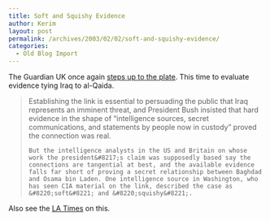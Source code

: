```yaml
---
title: Soft and Squishy Evidence
author: Kerim
layout: post
permalink: /archives/2003/02/02/soft-and-squishy-evidence/
categories:
  - Old Blog Import
---
```

The Guardian UK once again <a href="http://www.guardian.co.uk/Print/0,3858,4594461,00.html" onclick="_gaq.push(['_trackEvent', 'outbound-article', 'http://www.guardian.co.uk/Print/0,3858,4594461,00.html', 'steps up to the plate']);" >steps up to the plate</a>. This time to evaluate evidence tying Iraq to al-Qaida.


>   Establishing the link is essential to persuading the public that Iraq represents an imminent threat, and President Bush insisted that hard evidence in the shape of &#8220;intelligence sources, secret communications, and statements by people now in custody&#8221; proved the connection was real. 
>   
>   
>     But the intelligence analysts in the US and Britain on whose work the president&#8217;s claim was supposedly based say the connections are tangential at best, and the available evidence falls far short of proving a secret relationship between Baghdad and Osama bin Laden. One intelligence source in Washington, who has seen CIA material on the link, described the case as &#8220;soft&#8221; and &#8220;squishy&#8221;.
>   


Also see the <a href="http://www.latimes.com/news/nationworld/world/la-fg-intel30jan30,0,6143421.story?coll=la-home-headlines" onclick="_gaq.push(['_trackEvent', 'outbound-article', 'http://www.latimes.com/news/nationworld/world/la-fg-intel30jan30,0,6143421.story?coll=la-home-headlines', 'LA Times']);" >LA Times</a> on this.

